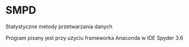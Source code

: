 # SMPD
Statystyczne metody przetwarzania danych

Program pisany jest przy użyciu frameworka Anaconda w IDE Spyder 3.6
